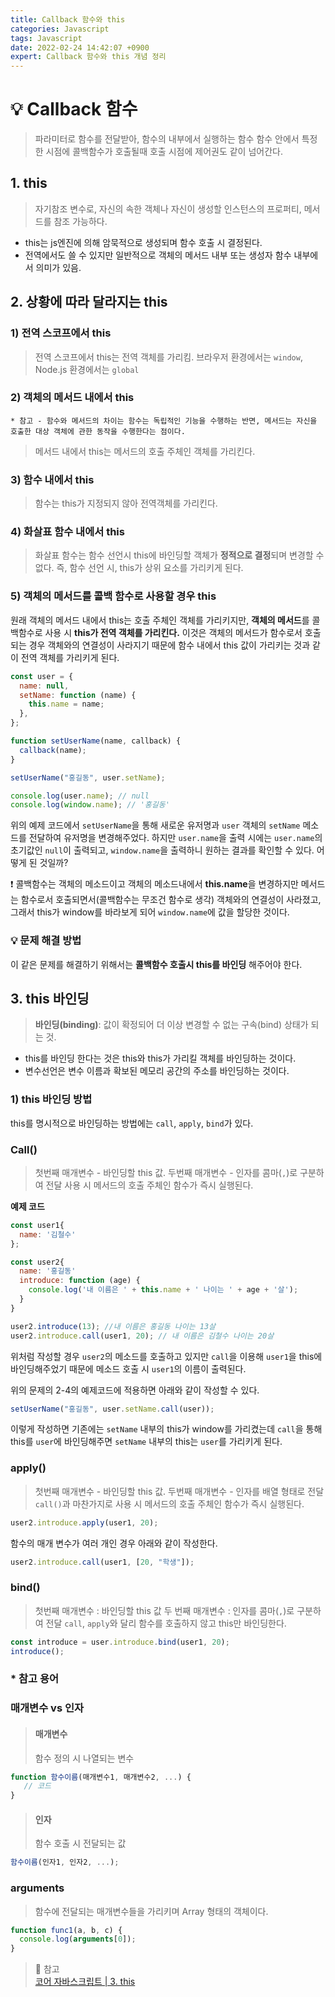 ```yaml
---
title: Callback 함수와 this
categories: Javascript
tags: Javascript
date: 2022-02-24 14:42:07 +0900
expert: Callback 함수와 this 개념 정리
---
```


# 💡 Callback 함수

> 파라미터로 함수를 전달받아, 함수의 내부에서 실행하는 함수
> 함수 안에서 특정한 시점에 콜백함수가 호출될때 호출 시점에 제어권도 같이 넘어간다.

## 1. this

> 자기참조 변수로, 자신의 속한 객체나 자신이 생성할 인스턴스의 프로퍼티, 메서드를 참조 가능하다.

- this는 js엔진에 의해 암묵적으로 생성되며 함수 호출 시 결정된다.
- 전역에서도 쓸 수 있지만 일반적으로 객체의 메서드 내부 또는 생성자 함수 내부에서 의미가 있음.

## 2. 상황에 따라 달라지는 this

### 1) 전역 스코프에서 this

> 전역 스코프에서 this는 전역 객체를 가리킴. 브라우저 환경에서는 `window`, Node.js 환경에서는 `global`

### 2) 객체의 메서드 내에서 this

`* 참고 - 함수와 메서드의 차이는 함수는 독립적인 기능을 수행하는 반면, 메서드는 자신을 호출한 대상 객체에 관한 동작을 수행한다는 점이다.`

> 메서드 내에서 this는 메서드의 호출 주체인 객체를 가리킨다.

### 3) 함수 내에서 this

> 함수는 this가 지정되지 않아 전역객체를 가리킨다.

### 4) 화살표 함수 내에서 this

> 화살표 함수는 함수 선언시 this에 바인딩할 객체가 **정적으로 결정**되며 변경할 수 없다. 즉, 함수 선언 시, this가 상위 요소를 가리키게 된다.

### 5) 객체의 메서드를 콜백 함수로 사용할 경우 this

원래 객체의 메서드 내에서 this는 호출 주체인 객체를 가리키지만, **객체의 메서드**를 콜백함수로 사용 시 **this가 전역 객체를 가리킨다.** 이것은 객체의 메서드가 함수로서 호출되는 경우 객체와의 연결성이 사라지기 때문에 함수 내에서 this 값이 가리키는 것과 같이 전역 객체를 가리키게 된다.

```js
const user = {
  name: null,
  setName: function (name) {
    this.name = name;
  },
};

function setUserName(name, callback) {
  callback(name);
}

setUserName("홍길동", user.setName);

console.log(user.name); // null
console.log(window.name); // '홍길동'
```

위의 예제 코드에서 `setUserName`을 통해 새로운 유저명과 `user` 객체의 `setName` 메소드를 전달하여 유저명을 변경해주었다. 하지만 `user.name`을 출력 시에는 `user.name`의 초기값인 `null`이 출력되고, `window.name`을 출력하니 원하는 결과를 확인할 수 있다. 어떻게 된 것일까?

❗️ 콜백함수는 객체의 메소드이고 객체의 메소드내에서 **this.name**을 변경하지만
메서드는 함수로서 호출되면서(콜백함수는 무조건 함수로 생각) 객체와의 연결성이 사라졌고, 그래서 this가 window를 바라보게 되어 `window.name`에 값을 할당한 것이다.

### 💡 문제 해결 방법

이 같은 문제를 해결하기 위해서는 **콜백함수 호출시 this를 바인딩** 해주어야 한다.

## 3. this 바인딩

> **바인딩(binding)**: 값이 확정되어 더 이상 변경할 수 없는 구속(bind) 상태가 되는 것.

- this를 바인딩 한다는 것은 this와 this가 가리킬 객체를 바인딩하는 것이다.
- 변수선언은 변수 이름과 확보된 메모리 공간의 주소를 바인딩하는 것이다.

### 1) this 바인딩 방법

this를 명시적으로 바인딩하는 방법에는 `call`, `apply`, `bind`가 있다.

### Call()

> 첫번째 매개변수 - 바인딩할 this 값.
> 두번째 매개변수 - 인자를 콤마(`,`)로 구분하여 전달
> 사용 시 메서드의 호출 주체인 함수가 즉시 실행된다.

**예제 코드**

```js
const user1{
  name: '김철수'
};

const user2{
  name: '홍길동'
  introduce: function (age) {
    console.log('내 이름은 ' + this.name + ' 나이는 ' + age + '살');
  }
}

user2.introduce(13); //내 이름은 홍길동 나이는 13살
user2.introduce.call(user1, 20); // 내 이름은 김철수 나이는 20살
```

위처럼 작성할 경우 `user2`의 메소드를 호출하고 있지만 `call`을 이용해 `user1`을 this에 바인딩해주었기 때문에 메소드 호출 시 `user1`의 이름이 출력된다.

위의 문제의 2-4의 예제코드에 적용하면 아래와 같이 작성할 수 있다.

```js
setUserName("홍길동", user.setName.call(user));
```

이렇게 작성하면 기존에는 `setName` 내부의 this가 window를 가리켰는데 `call`을 통해 this를 `user`에 바인딩해주면 `setName` 내부의 this는 `user`를 가리키게 된다.

### apply()

> 첫번째 매개변수 - 바인딩할 this 값.
> 두번째 매개변수 - 인자를 배열 형태로 전달
> `call()`과 마찬가지로 사용 시 메서드의 호출 주체인 함수가 즉시 실행된다.

```js
user2.introduce.apply(user1, 20);
```

함수의 매개 변수가 여러 개인 경우 아래와 같이 작성한다.

```js
user2.introduce.call(user1, [20, "학생"]);
```

### bind()

> 첫번째 매개변수 : 바인딩할 this 값
> 두 번째 매개변수 : 인자를 콤마(`,`)로 구분하여 전달
> `call`, `apply`와 달리 함수를 호출하지 않고 this만 바인딩한다.

```js
const introduce = user.introduce.bind(user1, 20);
introduce();
```

### \* 참고 용어

### 매개변수 vs 인자

> #### 매개변수
>
> 함수 정의 시 나열되는 변수

```js
function 함수이름(매개변수1, 매개변수2, ...) {
   // 코드
}
```

> #### 인자
>
> 함수 호출 시 전달되는 값

```js
함수이름(인자1, 인자2, ...);
```

### arguments

> 함수에 전달되는 매개변수들을 가리키며 Array 형태의 객체이다.

```js
function func1(a, b, c) {
  console.log(arguments[0]);
}
```

> 📖 참고  
> [코어 자바스크립트 | 3. this](https://intrepidgeeks.com/tutorial/core-javascript-3-this)
